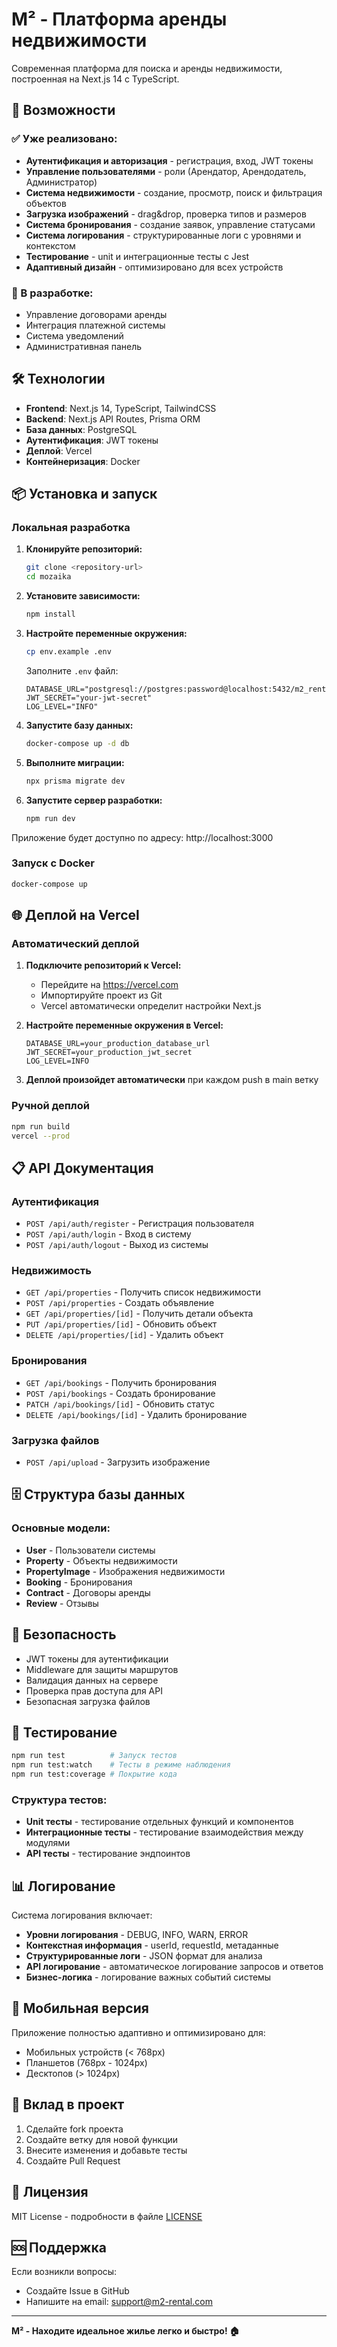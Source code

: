 # M² - Платформа аренды недвижимости

Современная платформа для поиска и аренды недвижимости, построенная на Next.js 14 с TypeScript.

## 🚀 Возможности

### ✅ Уже реализовано:
- **Аутентификация и авторизация** - регистрация, вход, JWT токены
- **Управление пользователями** - роли (Арендатор, Арендодатель, Администратор)
- **Система недвижимости** - создание, просмотр, поиск и фильтрация объектов
- **Загрузка изображений** - drag&drop, проверка типов и размеров
- **Система бронирования** - создание заявок, управление статусами
- **Система логирования** - структурированные логи с уровнями и контекстом
- **Тестирование** - unit и интеграционные тесты с Jest
- **Адаптивный дизайн** - оптимизировано для всех устройств

### 🔄 В разработке:
- Управление договорами аренды
- Интеграция платежной системы
- Система уведомлений
- Административная панель

## 🛠 Технологии

- **Frontend**: Next.js 14, TypeScript, TailwindCSS
- **Backend**: Next.js API Routes, Prisma ORM
- **База данных**: PostgreSQL
- **Аутентификация**: JWT токены
- **Деплой**: Vercel
- **Контейнеризация**: Docker

## 📦 Установка и запуск

### Локальная разработка

1. **Клонируйте репозиторий:**
   ```bash
   git clone <repository-url>
   cd mozaika
   ```

2. **Установите зависимости:**
   ```bash
   npm install
   ```

3. **Настройте переменные окружения:**
   ```bash
   cp env.example .env
   ```
   
   Заполните `.env` файл:
   ```env
   DATABASE_URL="postgresql://postgres:password@localhost:5432/m2_rental"
   JWT_SECRET="your-jwt-secret"
   LOG_LEVEL="INFO"
   ```

4. **Запустите базу данных:**
   ```bash
   docker-compose up -d db
   ```

5. **Выполните миграции:**
   ```bash
   npx prisma migrate dev
   ```

6. **Запустите сервер разработки:**
   ```bash
   npm run dev
   ```

Приложение будет доступно по адресу: http://localhost:3000

### Запуск с Docker

```bash
docker-compose up
```

## 🌐 Деплой на Vercel

### Автоматический деплой

1. **Подключите репозиторий к Vercel:**
   - Перейдите на https://vercel.com
   - Импортируйте проект из Git
   - Vercel автоматически определит настройки Next.js

2. **Настройте переменные окружения в Vercel:**
   ```
   DATABASE_URL=your_production_database_url
   JWT_SECRET=your_production_jwt_secret
   LOG_LEVEL=INFO
   ```

3. **Деплой произойдет автоматически** при каждом push в main ветку

### Ручной деплой

```bash
npm run build
vercel --prod
```

## 📋 API Документация

### Аутентификация
- `POST /api/auth/register` - Регистрация пользователя
- `POST /api/auth/login` - Вход в систему  
- `POST /api/auth/logout` - Выход из системы

### Недвижимость
- `GET /api/properties` - Получить список недвижимости
- `POST /api/properties` - Создать объявление
- `GET /api/properties/[id]` - Получить детали объекта
- `PUT /api/properties/[id]` - Обновить объект
- `DELETE /api/properties/[id]` - Удалить объект

### Бронирования
- `GET /api/bookings` - Получить бронирования
- `POST /api/bookings` - Создать бронирование
- `PATCH /api/bookings/[id]` - Обновить статус
- `DELETE /api/bookings/[id]` - Удалить бронирование

### Загрузка файлов
- `POST /api/upload` - Загрузить изображение

## 🗄 Структура базы данных

### Основные модели:
- **User** - Пользователи системы
- **Property** - Объекты недвижимости
- **PropertyImage** - Изображения недвижимости
- **Booking** - Бронирования
- **Contract** - Договоры аренды
- **Review** - Отзывы

## 🔐 Безопасность

- JWT токены для аутентификации
- Middleware для защиты маршрутов
- Валидация данных на сервере
- Проверка прав доступа для API
- Безопасная загрузка файлов

## 🧪 Тестирование

```bash
npm run test          # Запуск тестов
npm run test:watch    # Тесты в режиме наблюдения
npm run test:coverage # Покрытие кода
```

### Структура тестов:
- **Unit тесты** - тестирование отдельных функций и компонентов
- **Интеграционные тесты** - тестирование взаимодействия между модулями
- **API тесты** - тестирование эндпоинтов

## 📊 Логирование

Система логирования включает:
- **Уровни логирования** - DEBUG, INFO, WARN, ERROR
- **Контекстная информация** - userId, requestId, метаданные
- **Структурированные логи** - JSON формат для анализа
- **API логирование** - автоматическое логирование запросов и ответов
- **Бизнес-логика** - логирование важных событий системы

## 📱 Мобильная версия

Приложение полностью адаптивно и оптимизировано для:
- Мобильных устройств (< 768px)
- Планшетов (768px - 1024px) 
- Десктопов (> 1024px)

## 🤝 Вклад в проект

1. Сделайте fork проекта
2. Создайте ветку для новой функции
3. Внесите изменения и добавьте тесты
4. Создайте Pull Request

## 📄 Лицензия

MIT License - подробности в файле [LICENSE](LICENSE)

## 🆘 Поддержка

Если возникли вопросы:
- Создайте Issue в GitHub
- Напишите на email: support@m2-rental.com

---

**M² - Находите идеальное жилье легко и быстро! 🏠**